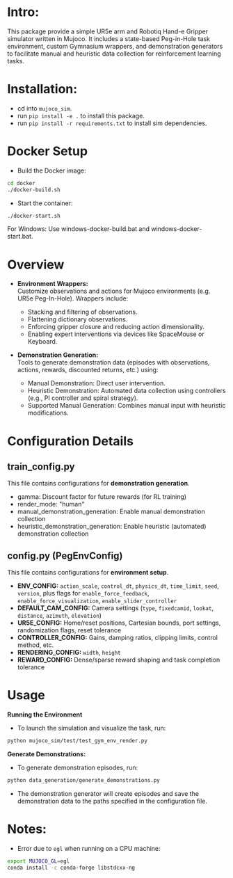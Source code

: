 # Intro:

This package provide a simple UR5e arm and Robotiq Hand-e Gripper simulator written in Mujoco.
It includes a state-based Peg-in-Hole task environment, custom Gymnasium wrappers, and demonstration generators to facilitate manual and heuristic data collection for reinforcement learning tasks.

# Installation:

- cd into `mujoco_sim`.
- run `pip install -e .` to install this package.
- run `pip install -r requirements.txt` to install sim dependencies.

# Docker Setup
- Build the Docker image:
```bash
cd docker
./docker-build.sh
```
- Start the container:
```bash
./docker-start.sh
```
For Windows: Use windows-docker-build.bat and windows-docker-start.bat.

# Overview

- **Environment Wrappers:**  
  Customize observations and actions for Mujoco environments (e.g. UR5e Peg-In-Hole). Wrappers include:
  - Stacking and filtering of observations.
  - Flattening dictionary observations.
  - Enforcing gripper closure and reducing action dimensionality.
  - Enabling expert interventions via devices like SpaceMouse or Keyboard.

- **Demonstration Generation:**  
    Tools to generate demonstration data (episodes with observations, actions, rewards, discounted returns, etc.) using:
    -   Manual Demonstration: Direct user intervention.
    -  Heuristic Demonstration: Automated data collection using controllers (e.g., PI controller and spiral strategy).
    - Supported Manual Generation: Combines manual input with heuristic modifications.

# Configuration Details

## train_config.py
This file contains configurations for **demonstration generation**.
- gamma: Discount factor for future rewards (for RL training)
- render_mode: "human"
- manual_demonstration_generation: Enable manual demonstration collection
- heuristic_demonstration_generation: Enable heuristic (automated) demonstration collection

## config.py (PegEnvConfig)
This file contains configurations for **environment setup**.
- **ENV_CONFIG:** `action_scale`, `control_dt`, `physics_dt`, `time_limit`, `seed`, `version`, plus flags for `enable_force_feedback`, `enable_force_visualization`, `enable_slider_controller`
- **DEFAULT_CAM_CONFIG:** Camera settings (`type`, `fixedcamid`, `lookat`, `distance`, `azimuth`, `elevation`)
- **UR5E_CONFIG:** Home/reset positions, Cartesian bounds, port settings, randomization flags, reset tolerance
- **CONTROLLER_CONFIG:** Gains, damping ratios, clipping limits, control method, etc.
- **RENDERING_CONFIG:** `width`, `height`
- **REWARD_CONFIG:** Dense/sparse reward shaping and task completion tolerance


# Usage
**Running the Environment**
- To launch the simulation and visualize the task, run:

```bash
python mujoco_sim/test/test_gym_env_render.py
```

**Generate Demonstrations:**
- To generate demonstration episodes, run:

```bash
python data_generation/generate_demonstrations.py
```
- The demonstration generator will create episodes and save the demonstration data to the paths specified in the configuration file.

# Notes:

- Error due to `egl` when running on a CPU machine:

```bash
export MUJOCO_GL=egl
conda install -c conda-forge libstdcxx-ng
```

